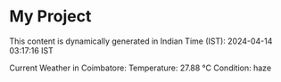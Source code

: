 # My Project

This content is dynamically generated in Indian Time (IST): 2024-04-14 03:17:16 IST


Current Weather in Coimbatore:
Temperature: 27.88 °C
Condition: haze
